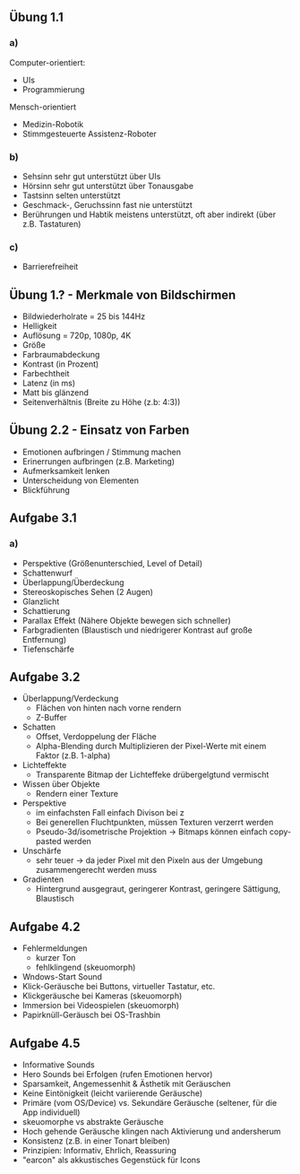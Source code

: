 ## Übung 1.1

### a)

Computer-orientiert:
- UIs
- Programmierung

Mensch-orientiert
- Medizin-Robotik
- Stimmgesteuerte Assistenz-Roboter

### b)

- Sehsinn sehr gut unterstützt über UIs
- Hörsinn sehr gut unterstützt über Tonausgabe
- Tastsinn selten unterstützt
- Geschmack-, Geruchssinn fast nie unterstützt
- Berührungen und Habtik meistens unterstützt, oft aber indirekt (über z.B. Tastaturen)

### c)

- Barrierefreiheit

## Übung 1.? - Merkmale von Bildschirmen

- Bildwiederholrate = 25 bis 144Hz
- Helligkeit
- Auflösung = 720p, 1080p, 4K
- Größe
- Farbraumabdeckung
- Kontrast (in Prozent)
- Farbechtheit
- Latenz (in ms)
- Matt bis glänzend
- Seitenverhältnis (Breite zu Höhe (z.b: 4:3))

## Übung 2.2 - Einsatz von Farben

- Emotionen aufbringen / Stimmung machen
- Erinerrungen aufbringen (z.B. Marketing)
- Aufmerksamkeit lenken
- Unterscheidung von Elementen
- Blickführung

## Aufgabe 3.1

### a)

- Perspektive (Größenunterschied, Level of Detail)
- Schattenwurf
- Überlappung/Überdeckung
- Stereoskopisches Sehen (2 Augen)
- Glanzlicht
- Schattierung
- Parallax Effekt (Nähere Objekte bewegen sich schneller)
- Farbgradienten (Blaustisch und niedrigerer Kontrast auf große Entfernung)
- Tiefenschärfe

## Aufgabe 3.2

- Überlappung/Verdeckung
  - Flächen von hinten nach vorne rendern
  - Z-Buffer
- Schatten
  - Offset, Verdoppelung der Fläche
  - Alpha-Blending durch Multiplizieren der Pixel-Werte mit einem Faktor (z.B. 1-alpha)
- Lichteffekte
  - Transparente Bitmap der Lichteffeke drübergelgtund vermischt
- Wissen über Objekte
  - Rendern einer Texture
- Perspektive
  - im einfachsten Fall einfach Divison bei z
  - Bei generellen Fluchtpunkten, müssen Texturen verzerrt werden
  - Pseudo-3d/isometrische Projektion -> Bitmaps können einfach copy-pasted werden
- Unschärfe
  - sehr teuer -> da jeder Pixel mit den Pixeln aus der Umgebung zusammengerecht werden muss
- Gradienten
  - Hintergrund ausgegraut, geringerer Kontrast, geringere Sättigung, Blaustisch

## Aufgabe 4.2

- Fehlermeldungen
  - kurzer Ton
  - fehlklingend (skeuomorph)
- Wndows-Start Sound
- Klick-Geräusche bei Buttons, virtueller Tastatur, etc.
- Klickgeräusche bei Kameras (skeuomorph)
- Immersion bei Videospielen (skeuomorph)
- Papirknüll-Geräusch bei OS-Trashbin

## Aufgabe 4.5

- Informative Sounds
- Hero Sounds bei Erfolgen (rufen Emotionen hervor)
- Sparsamkeit, Angemessenhit & Ästhetik mit Geräuschen
- Keine Eintönigkeit (leicht variierende Geräusche)
- Primäre (vom OS/Device) vs. Sekundäre Geräusche (seltener, für die App individuell)
- skeuomorphe vs abstrakte Geräusche
- Hoch gehende Geräusche klingen nach Aktivierung und andersherum
- Konsistenz (z.B. in einer Tonart bleiben)
- Prinzipien: Informativ, Ehrlich, Reassuring
- "earcon" als akkustisches Gegenstück für Icons


